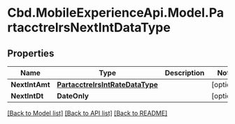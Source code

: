 # Cbd.MobileExperienceApi.Model.PartacctrelrsNextIntDataType

## Properties

Name | Type | Description | Notes
------------ | ------------- | ------------- | -------------
**NextIntAmt** | [**PartacctrelrsIntRateDataType**](PartacctrelrsIntRateDataType.md) |  | [optional] 
**NextIntDt** | **DateOnly** |  | [optional] 

[[Back to Model list]](../README.md#documentation-for-models) [[Back to API list]](../README.md#documentation-for-api-endpoints) [[Back to README]](../README.md)

